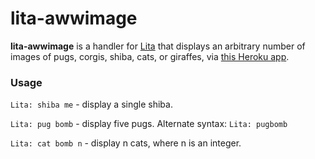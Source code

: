 # lita-awwimage

**lita-awwimage** is a handler for [Lita](https://github.com/jimmycuadra/lita) that displays an arbitrary number of images of pugs, corgis, shiba, cats, or giraffes, via [this Heroku app](http://awwimage.herokuapp.com/).

### Usage
`Lita: shiba me` - display a single shiba.

`Lita: pug bomb` - display five pugs. Alternate syntax: `Lita: pugbomb`

`Lita: cat bomb n` - display n cats, where n is an integer.

